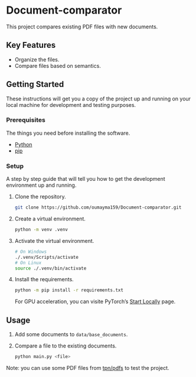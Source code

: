 # Document-comparator

This project compares existing PDF files with new documents.

## Key Features

* Organize the files.
* Compare files based on semantics.

## Getting Started

These instructions will get you a copy of the project up and running on your local machine for development and testing purposes.

### Prerequisites

The things you need before installing the software.

* [Python](https://www.python.org/)
* [pip](https://pip.pypa.io/en/stable/installation/)

### Setup

A step by step guide that will tell you how to get the development environment up and running.

1. Clone the repository.

    ```sh
   git clone https://github.com/oumayma159/Document-comparator.git
    ```

1. Create a virtual environment.

    ```sh
    python -m venv .venv
    ```

1. Activate the virtual environment.

    ```sh
    # On Windows
    ./.venv/Scripts/activate
    # On Linux
    source ./.venv/bin/activate
    ```

1. Install the requirements.

    ```sh
    python -m pip install -r requirements.txt
    ```

    For GPU acceleration, you can visite PyTorch’s [Start Locally](https://pytorch.org/get-started/locally/) page.

## Usage

1. Add some documents to `data/base_documents`.
1. Compare a file to the existing documents.

    ```sh
    python main.py <file>
    ```

Note: you can use some PDF files from [tpn/pdfs](https://github.com/tpn/pdfs) to test the project.
